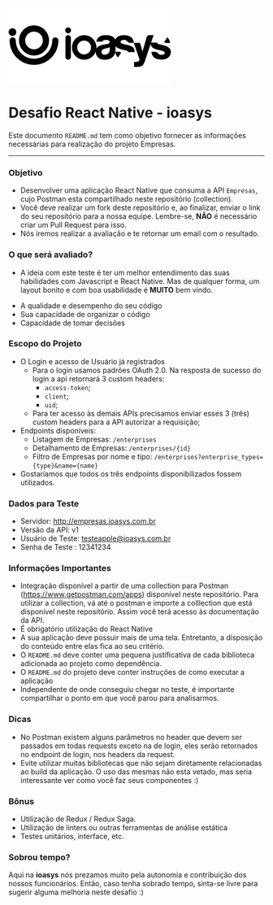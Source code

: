 ![N|Solid](logo_ioasys.png)

# Desafio React Native - ioasys

Este documento `README.md` tem como objetivo fornecer as informações necessárias para realização do projeto Empresas.

---

### Objetivo ###

* Desenvolver uma aplicação React Native que consuma a API `Empresas`, cujo Postman esta compartilhado neste repositório (collection).
* Você deve realizar um fork deste repositório e, ao finalizar, enviar o link do seu repositório para a nossa equipe. Lembre-se, **NÃO** é necessário criar um Pull Request para isso.
* Nós iremos realizar a avaliação e te retornar um email com o resultado.


### O que será avaliado?
* A ideia com este teste é ter um melhor entendimento das suas habilidades com Javascript e React Native. Mas de qualquer forma, um layout bonito e com boa usabilidade é **MUITO** bem vindo.
- A qualidade e desempenho do seu código
- Sua capacidade de organizar o código
- Capacidade de tomar decisões


### Escopo do Projeto
* O Login e acesso de Usuário já registrados
	* Para o login usamos padrões OAuth 2.0. Na resposta de sucesso do login a api retornará 3 custom headers:
		* `access-token`;
		* `client`;
		* `uid`;
	* Para ter acesso às demais APIs precisamos enviar esses 3 (três) custom headers para a API autorizar a requisição;
* Endpoints disponíveis:
	* Listagem de Empresas: `/enterprises`
	* Detalhamento de Empresas: `/enterprises/{id}`
	* Filtro de Empresas por nome e tipo: `/enterprises?enterprise_types={type}&name={name}`
* Gostaríamos que todos os três endpoints disponibilizados fossem utilizados.

### Dados para Teste ###
* Servidor: http://empresas.ioasys.com.br
* Versão da API: v1
* Usuário de Teste: testeapple@ioasys.com.br
* Senha de Teste : 12341234

### Informações Importantes
* Integração disponível a partir de uma collection para Postman (https://www.getpostman.com/apps) disponível neste repositório. Para utilizar a collection, vá até o postman e importe a colllection que está disponível neste repositório. Assim você terá acesso às documentação da API.
* É obrigatório utilização do React Native
* A sua aplicação deve possuir mais de uma tela. Entretanto, a disposição do conteúdo entre elas fica ao seu critério.
* O `README.md` deve conter uma pequena justificativa de cada biblioteca adicionada ao projeto como dependência.
* O `README.md` do projeto deve conter instruções de como executar a aplicação
* Independente de onde conseguiu chegar no teste, é importante compartilhar o ponto em que você parou para analisarmos.

### Dicas
* No Postman existem alguns parâmetros no header que devem ser passados em todas requests exceto na de login, eles serão retornados no endpoint de login, nos headers da request.
* Evite utilizar muitas bibliotecas que não sejam diretamente relacionadas ao build da aplicação. O uso das mesmas não esta vetado, mas seria interessante ver como você faz seus componentes :)

### Bônus
* Utilização de Redux / Redux Saga.
* Utilização de linters ou outras ferramentas de análise estática
* Testes unitários, interface, etc.

### Sobrou tempo?
Aqui na **ioasys** nós prezamos muito pela autonomia e contribuição dos nossos funcionários. Então, caso tenha sobrado tempo, sinta-se livre para sugerir alguma melhoria neste desafio :)

